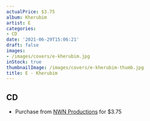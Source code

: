 ```yaml
---
actualPrice: $3.75
album: Kherubim
artist: E
categories:
- CD
date: '2021-06-29T15:06:21'
draft: false
images:
- /images/covers/e-kherubim.jpg
inStock: true
thumbnailImage: /images/covers/e-kherubim-thumb.jpg
title: E - Kherubim
---
```


## CD
* Purchase from [NWN Productions](http://shop.nwnprod.com/index.php?route=product/product&path=93&product_id=1149&sort=pd.name&order=ASC) for $3.75
